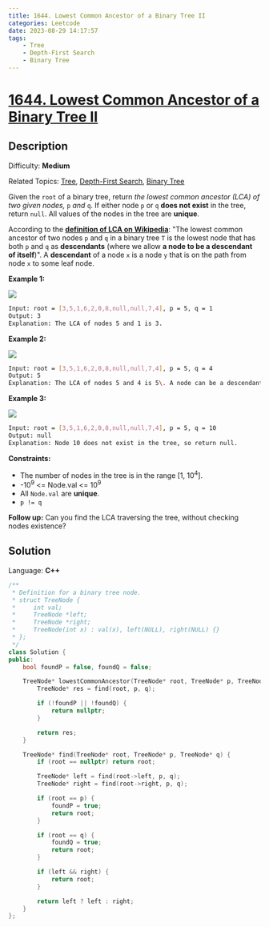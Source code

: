 ```yaml
---
title: 1644. Lowest Common Ancestor of a Binary Tree II
categories: Leetcode
date: 2023-08-29 14:17:57
tags:
    - Tree
    - Depth-First Search
    - Binary Tree
---
```


# [1644\. Lowest Common Ancestor of a Binary Tree II](https://leetcode.com/problems/lowest-common-ancestor-of-a-binary-tree-ii/)

## Description

Difficulty: **Medium**

Related Topics: [Tree](https://leetcode.com/tag/https://leetcode.com/tag/tree//), [Depth-First Search](https://leetcode.com/tag/https://leetcode.com/tag/depth-first-search//), [Binary Tree](https://leetcode.com/tag/https://leetcode.com/tag/binary-tree//)

Given the `root` of a binary tree, return _the lowest common ancestor (LCA) of two given nodes,_ `p` _and_ `q`. If either node `p` or `q` **does not exist** in the tree, return `null`. All values of the nodes in the tree are **unique**.

According to the **[definition of LCA on Wikipedia](https://en.wikipedia.org/wiki/Lowest_common_ancestor)**: "The lowest common ancestor of two nodes `p` and `q` in a binary tree `T` is the lowest node that has both `p` and `q` as **descendants** (where we allow **a node to be a descendant of itself**)". A **descendant** of a node `x` is a node `y` that is on the path from node `x` to some leaf node.

**Example 1:**

![](https://assets.leetcode.com/uploads/2018/12/14/binarytree.png)

```bash
Input: root = [3,5,1,6,2,0,8,null,null,7,4], p = 5, q = 1
Output: 3
Explanation: The LCA of nodes 5 and 1 is 3.
```

**Example 2:**

![](https://assets.leetcode.com/uploads/2018/12/14/binarytree.png)

```bash
Input: root = [3,5,1,6,2,0,8,null,null,7,4], p = 5, q = 4
Output: 5
Explanation: The LCA of nodes 5 and 4 is 5\. A node can be a descendant of itself according to the definition of LCA.
```

**Example 3:**

![](https://assets.leetcode.com/uploads/2018/12/14/binarytree.png)

```bash
Input: root = [3,5,1,6,2,0,8,null,null,7,4], p = 5, q = 10
Output: null
Explanation: Node 10 does not exist in the tree, so return null.
```

**Constraints:**

* The number of nodes in the tree is in the range [1, 10<sup>4</sup>].
* -10<sup>9</sup> <= Node.val <= 10<sup>9</sup>
* All `Node.val` are **unique**.
* `p != q`

**Follow up:** Can you find the LCA traversing the tree, without checking nodes existence?

## Solution

Language: **C++**

```C++
/**
 * Definition for a binary tree node.
 * struct TreeNode {
 *     int val;
 *     TreeNode *left;
 *     TreeNode *right;
 *     TreeNode(int x) : val(x), left(NULL), right(NULL) {}
 * };
 */
class Solution {
public:
    bool foundP = false, foundQ = false;

    TreeNode* lowestCommonAncestor(TreeNode* root, TreeNode* p, TreeNode* q) {
        TreeNode* res = find(root, p, q);

        if (!foundP || !foundQ) {
            return nullptr;
        }

        return res;
    }

    TreeNode* find(TreeNode* root, TreeNode* p, TreeNode* q) {
        if (root == nullptr) return root;

        TreeNode* left = find(root->left, p, q);
        TreeNode* right = find(root->right, p, q);

        if (root == p) {
            foundP = true;
            return root;
        }

        if (root == q) {
            foundQ = true;
            return root;
        }

        if (left && right) {
            return root;
        }

        return left ? left : right;
    }
};
```
